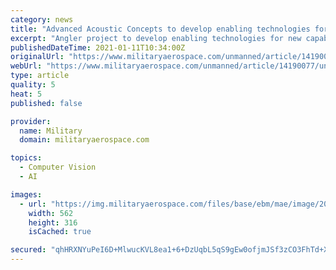 ```yaml
---
category: news
title: "Advanced Acoustic Concepts to develop enabling technologies for unmanned underwater vehicle machine autonomy"
excerpt: "Angler project to develop enabling technologies for new capabilities in autonomous exploration and manipulation on the seafloor."
publishedDateTime: 2021-01-11T10:34:00Z
originalUrl: "https://www.militaryaerospace.com/unmanned/article/14190077/unmanned-underwater-machine-autonomy"
webUrl: "https://www.militaryaerospace.com/unmanned/article/14190077/unmanned-underwater-machine-autonomy"
type: article
quality: 5
heat: 5
published: false

provider:
  name: Military
  domain: militaryaerospace.com

topics:
  - Computer Vision
  - AI

images:
  - url: "https://img.militaryaerospace.com/files/base/ebm/mae/image/2021/01/16x9/DARPA_Angler_11_Jan_2021.5ffb95451ffa4.png?auto=format&fit=max&w=1200"
    width: 562
    height: 316
    isCached: true

secured: "qhHRXNYuPeI6D+MlwucKVL8ea1+6+DzUqbL5qS9gEw0ofjmJSf3zCO3FhTd+Xm1KM9yAvJhfFLom8lH7JXnEnF97pb7Ci6Yj5CUhsq96wpP3hQOA30mxMdGupsmDYFcs11b1rzOlrDkT+Biprdt/rkP9nXEQRuSLMWDSyWt+ncTr8W8dzk32tq9JrKUo1I3BwnXCPwu9BRiUzWzr3uDVpI6THw+gmgLZhjwPzGM6Hi3Kxw4VXOkhMxFjZgQ61zFp84QCeFh+QYQeG7bnXi46wnHWy/0ELRDZ6L3mTs5LbSlsQpI2BIMagAXv72inwov8sHy0KQJ5mPB4yKNVAp3j9h9saHc4mEYgB3aKjyGz/WE=;LRMto0mdyffqcl1WC7CXBQ=="
---
```


